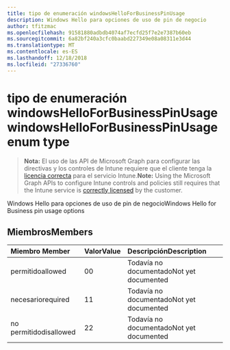 ```yaml
---
title: tipo de enumeración windowsHelloForBusinessPinUsage
description: Windows Hello para opciones de uso de pin de negocio
author: tfitzmac
ms.openlocfilehash: 91581880adbdb4074af7ecfd25f7e2e7387b60eb
ms.sourcegitcommit: 6a82bf240a3cfc0baabd227349e08a08311e3d44
ms.translationtype: MT
ms.contentlocale: es-ES
ms.lasthandoff: 12/18/2018
ms.locfileid: "27336760"
---
```

# <a name="windowshelloforbusinesspinusage-enum-type"></a><span data-ttu-id="83143-103">tipo de enumeración windowsHelloForBusinessPinUsage</span><span class="sxs-lookup"><span data-stu-id="83143-103">windowsHelloForBusinessPinUsage enum type</span></span>

> <span data-ttu-id="83143-104">**Nota:** El uso de las API de Microsoft Graph para configurar las directivas y los controles de Intune requiere que el cliente tenga la [licencia correcta](https://go.microsoft.com/fwlink/?linkid=839381) para el servicio Intune.</span><span class="sxs-lookup"><span data-stu-id="83143-104">**Note:** Using the Microsoft Graph APIs to configure Intune controls and policies still requires that the Intune service is [correctly licensed](https://go.microsoft.com/fwlink/?linkid=839381) by the customer.</span></span>

<span data-ttu-id="83143-105">Windows Hello para opciones de uso de pin de negocio</span><span class="sxs-lookup"><span data-stu-id="83143-105">Windows Hello for Business pin usage options</span></span>
## <a name="members"></a><span data-ttu-id="83143-106">Miembros</span><span class="sxs-lookup"><span data-stu-id="83143-106">Members</span></span>
|<span data-ttu-id="83143-107">Miembro	</span><span class="sxs-lookup"><span data-stu-id="83143-107">Member</span></span>|<span data-ttu-id="83143-108">Valor</span><span class="sxs-lookup"><span data-stu-id="83143-108">Value</span></span>|<span data-ttu-id="83143-109">Descripción</span><span class="sxs-lookup"><span data-stu-id="83143-109">Description</span></span>|
|:---|:---|:---|
|<span data-ttu-id="83143-110">permitido</span><span class="sxs-lookup"><span data-stu-id="83143-110">allowed</span></span>|<span data-ttu-id="83143-111">0</span><span class="sxs-lookup"><span data-stu-id="83143-111">0</span></span>|<span data-ttu-id="83143-112">Todavía no documentado</span><span class="sxs-lookup"><span data-stu-id="83143-112">Not yet documented</span></span>|
|<span data-ttu-id="83143-113">necesario</span><span class="sxs-lookup"><span data-stu-id="83143-113">required</span></span>|<span data-ttu-id="83143-114">1</span><span class="sxs-lookup"><span data-stu-id="83143-114">1</span></span>|<span data-ttu-id="83143-115">Todavía no documentado</span><span class="sxs-lookup"><span data-stu-id="83143-115">Not yet documented</span></span>|
|<span data-ttu-id="83143-116">no permitido</span><span class="sxs-lookup"><span data-stu-id="83143-116">disallowed</span></span>|<span data-ttu-id="83143-117">2</span><span class="sxs-lookup"><span data-stu-id="83143-117">2</span></span>|<span data-ttu-id="83143-118">Todavía no documentado</span><span class="sxs-lookup"><span data-stu-id="83143-118">Not yet documented</span></span>|



